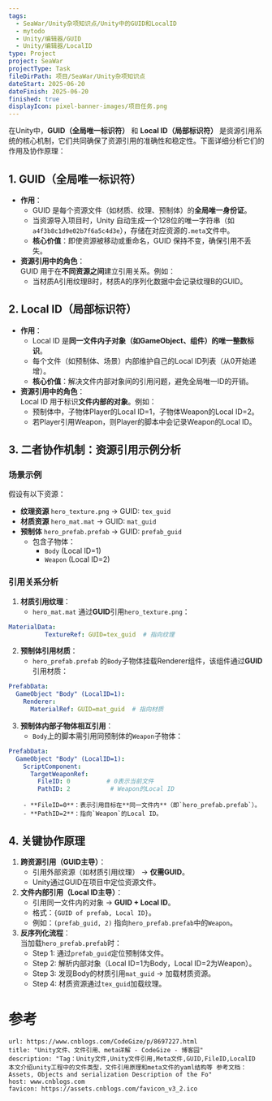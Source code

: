 ```yaml
---
tags:
  - SeaWar/Unity杂项知识点/Unity中的GUID和LocalID
  - mytodo
  - Unity/编辑器/GUID
  - Unity/编辑器/LocalID
type: Project
project: SeaWar
projectType: Task
fileDirPath: 项目/SeaWar/Unity杂项知识点
dateStart: 2025-06-20
dateFinish: 2025-06-20
finished: true
displayIcon: pixel-banner-images/项目任务.png
---
```

在Unity中，**GUID（全局唯一标识符）** 和 **Local ID（局部标识符）** 是资源引用系统的核心机制，它们共同确保了资源引用的准确性和稳定性。下面详细分析它们的作用及协作原理：
## **1. GUID（全局唯一标识符）**
- **作用**：
    - GUID 是每个资源文件（如材质、纹理、预制体）的**全局唯一身份证**。
    - 当资源导入项目时，Unity 自动生成一个128位的唯一字符串（如`a4f3b8c1d9e02b7f6a5c4d3e`），存储在对应资源的`.meta`文件中。
    - **核心价值**：即使资源被移动或重命名，GUID 保持不变，确保引用不丢失。
- **资源引用中的角色**：  
    GUID 用于在**不同资源之间**建立引用关系。例如：
    - 当材质A引用纹理B时，材质A的序列化数据中会记录纹理B的GUID。
## **2. Local ID（局部标识符）**
- **作用**：
    - Local ID 是**同一文件内子对象（如GameObject、组件）的唯一整数标识**。
    - 每个文件（如预制体、场景）内部维护自己的Local ID列表（从0开始递增）。
    - **核心价值**：解决文件内部对象间的引用问题，避免全局唯一ID的开销。
- **资源引用中的角色**：  
    Local ID 用于标识**文件内部的对象**。例如：
    - 预制体中，子物体Player的Local ID=1，子物体Weapon的Local ID=2。
    - 若Player引用Weapon，则Player的脚本中会记录Weapon的Local ID。
## **3. 二者协作机制：资源引用示例分析**
### **场景示例**
假设有以下资源：
- **纹理资源** `hero_texture.png` → GUID: `tex_guid`
- **材质资源** `hero_mat.mat` → GUID: `mat_guid`
- **预制体** `hero_prefab.prefab` → GUID: `prefab_guid`
    - 包含子物体：    
        - `Body` (Local ID=1)    
        - `Weapon` (Local ID=2)
### **引用关系分析**
1. **材质引用纹理**：
    - `hero_mat.mat` 通过**GUID**引用`hero_texture.png`：
```yaml
MaterialData:
          TextureRef: GUID=tex_guid  # 指向纹理
```
2. **预制体引用材质**：
    - `hero_prefab.prefab` 的`Body`子物体挂载Renderer组件，该组件通过**GUID**引用材质：
```yaml
PrefabData:
  GameObject "Body" (LocalID=1):
    Renderer:
      MaterialRef: GUID=mat_guid  # 指向材质
```
3. **预制体内部子物体相互引用**：
    - `Body`上的脚本需引用同预制体的`Weapon`子物体：
```yaml
PrefabData:
  GameObject "Body" (LocalID=1):
    ScriptComponent:
      TargetWeaponRef: 
        FileID: 0          # 0表示当前文件
        PathID: 2           # Weapon的Local ID
```
        - **FileID=0**：表示引用目标在**同一文件内**（即`hero_prefab.prefab`）。        
        - **PathID=2**：指向`Weapon`的Local ID。
## **4. 关键协作原理**
1. **跨资源引用（GUID主导）**：
    - 引用外部资源（如材质引用纹理） → **仅需GUID**。
    - Unity通过GUID在项目中定位资源文件。
2. **文件内部引用（Local ID主导）**：
    - 引用同一文件内的对象 → **GUID + Local ID**。
    - 格式：`{GUID of prefab, Local ID}`。
    - 例如：`(prefab_guid, 2)` 指向`hero_prefab.prefab`中的`Weapon`。
3. **反序列化流程**：  
    当加载`hero_prefab.prefab`时：
    - Step 1: 通过`prefab_guid`定位预制体文件。
    - Step 2: 解析内部对象（Local ID=1为Body，Local ID=2为Weapon）。
    - Step 3: 发现Body的材质引用`mat_guid` → 加载材质资源。
    - Step 4: 材质资源通过`tex_guid`加载纹理。
# 参考

```cardlink
url: https://www.cnblogs.com/CodeGize/p/8697227.html
title: "Unity文件、文件引用、meta详解 - CodeGize - 博客园"
description: "Tag：Unity文件,Unity文件引用,Meta文件,GUID,FileID,LocalID 本文介绍unity工程中的文件类型，文件引用原理和meta文件的yaml结构等 参考文档： Assets, Objects and serialization Description of the Fo"
host: www.cnblogs.com
favicon: https://assets.cnblogs.com/favicon_v3_2.ico
```




